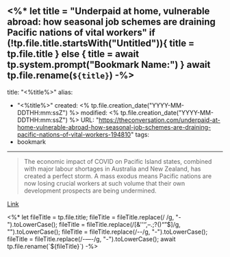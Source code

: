<%*
let title = "Underpaid at home, vulnerable abroad: how seasonal job schemes are draining Pacific nations of vital workers"
if (!tp.file.title.startsWith("Untitled")){
	title = tp.file.title
} else {
	title = await tp.system.prompt("Bookmark Name:")
}
await tp.file.rename(`${title}`)
-%>
---
title: "<%title%>"
alias:
- "<%title%>"
created: <% tp.file.creation_date("YYYY-MM-DDTHH:mm:ssZ") %>
modified: <% tp.file.creation_date("YYYY-MM-DDTHH:mm:ssZ") %>
URL:  "https://theconversation.com/underpaid-at-home-vulnerable-abroad-how-seasonal-job-schemes-are-draining-pacific-nations-of-vital-workers-194810"
tags:
- bookmark
---

> The economic impact of COVID on Pacific Island states, combined with major labour shortages in Australia and New Zealand, has created a perfect storm. A mass exodus means Pacific nations are now losing crucial workers at such volume that their own development prospects are being undermined.

[Link](https://theconversation.com/underpaid-at-home-vulnerable-abroad-how-seasonal-job-schemes-are-draining-pacific-nations-of-vital-workers-194810)

<%*
let fileTitle = tp.file.title;
fileTitle = fileTitle.replace(/ /g, "-").toLowerCase();
fileTitle = fileTitle.replace(/[&'’‘’,–.;?()“”$]/g, "").toLowerCase();
fileTitle = fileTitle.replace(/--/g, "-").toLowerCase();
fileTitle = fileTitle.replace(/-—-/g, "-").toLowerCase();
await tp.file.rename(`${fileTitle}`)
-%>